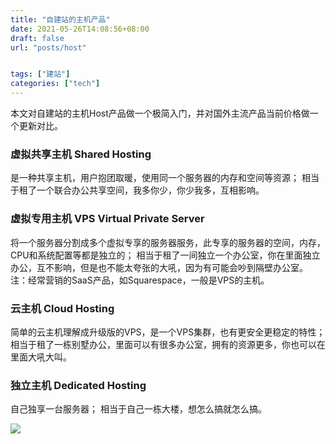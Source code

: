 ```yaml
---
title: "自建站的主机产品"
date: 2021-05-26T14:08:56+08:00
draft: false
url: "posts/host"


tags: ["建站"]
categories: ["tech"]
---
```


本文对自建站的主机Host产品做一个极简入门，并对国外主流产品当前价格做一个更新对比。

### 虚拟共享主机 Shared Hosting

是一种共享主机，用户抱团取暖，使用同一个服务器的内存和空间等资源；
相当于租了一个联合办公共享空间，我多你少，你少我多，互相影响。

### 虚拟专用主机 VPS Virtual Private Server

将一个服务器分割成多个虚拟专享的服务器服务，此专享的服务器的空间，内存，CPU和系统配置等都是独立的；
相当于租了一间独立一个办公室，你在里面独立办公，互不影响，但是也不能太夸张的大吼，因为有可能会吵到隔壁办公室。
注：经常营销的SaaS产品，如Squarespace，一般是VPS的主机。

### 云主机 Cloud Hosting

简单的云主机理解成升级版的VPS，是一个VPS集群，也有更安全更稳定的特性；
相当于租了一栋别墅办公，里面可以有很多办公室，拥有的资源更多，你也可以在里面大吼大叫。

### 独立主机 Dedicated Hosting

自己独享一台服务器；
相当于自己一栋大楼，想怎么搞就怎么搞。

![](/img/hostplan.png)

